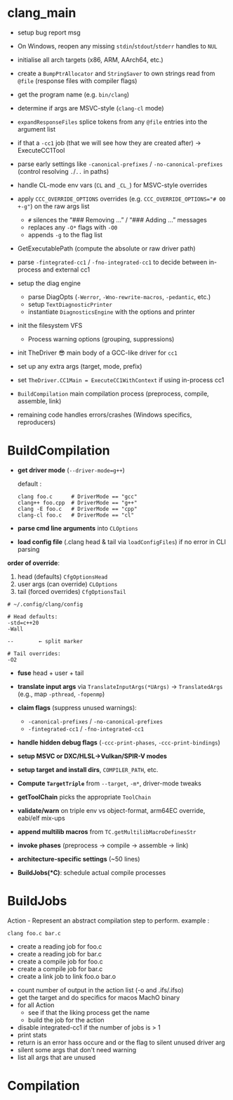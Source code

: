 # clang\_main

* setup bug report msg
* On Windows, reopen any missing `stdin`/`stdout`/`stderr` handles to `NUL`
* initialise all arch targets (x86, ARM, AArch64, etc.)
* create a `BumpPtrAllocator` and `StringSaver` to own strings read from `@file` (response files with compiler flags)
* get the program name (e.g. `bin/clang`)
* determine if args are MSVC-style (`clang-cl` mode)
* `expandResponseFiles` splice tokens from any `@file` entries into the argument list
* if that a `-cc1` job (that we will see how they are created after) -> ExecuteCC1Tool
* parse early settings like `-canonical-prefixes` / `-no-canonical-prefixes` (control resolving `.`/`..` in paths)
* handle CL-mode env vars (`CL` and `_CL_`) for MSVC-style overrides
* apply `CCC_OVERRIDE_OPTIONS` overrides (e.g. `CCC_OVERRIDE_OPTIONS="# O0 +-g"`) on the raw args list

  * `#` silences the “### Removing …” / “### Adding …” messages
  * replaces any `-O*` flags with `-O0`
  * appends `-g` to the flag list
* GetExecutablePath (compute the absolute or raw driver path)
* parse `-fintegrated-cc1` / `-fno-integrated-cc1` to decide between in-process and external cc1
* setup the diag engine

  * parse DiagOpts (`-Werror`, `-Wno-rewrite-macros`, `-pedantic`, etc.)
  * setup `TextDiagnosticPrinter`
  * instantiate `DiagnosticsEngine` with the options and printer
* init the filesystem VFS

  * Process warning options (grouping, suppressions)
* init TheDriver 😎 main body of a GCC-like driver for `cc1`
* set up any extra args (target, mode, prefix)
* set `TheDriver.CC1Main = ExecuteCC1WithContext` if using in-process cc1
* `BuildCompilation` main compilation process (preprocess, compile, assemble, link)
* remaining code handles errors/crashes (Windows specifics, reproducers)

# BuildCompilation

* **get driver mode** (`--driver-mode=g++`)

  default :

  ```
  clang foo.c      # DriverMode == "gcc"
  clang++ foo.cpp  # DriverMode == "g++"
  clang -E foo.c   # DriverMode == "cpp"
  clang-cl foo.c   # DriverMode == "cl"
  ```

* **parse cmd line arguments** into `CLOptions`

* **load config file** (.clang head & tail via `loadConfigFiles`) if no error in CLI parsing

**order of override**:

1. head (defaults) `CfgOptionsHead`
2. user args (can override) `CLOptions`
3. tail (forced overrides) `CfgOptionsTail`

```text
# ~/.config/clang/config

# Head defaults:
-std=c++20
-Wall

--        ← split marker

# Tail overrides:
-O2
```

* **fuse** head + user + tail
* **translate input args** via `TranslateInputArgs(*UArgs)` → `TranslatedArgs`
  (e.g., map `-pthread`, `-fopenmp`)
* **claim flags** (suppress unused warnings):

  * `-canonical-prefixes` / `-no-canonical-prefixes`
  * `-fintegrated-cc1` / `-fno-integrated-cc1`
* **handle hidden debug flags** (`-ccc-print-phases`, `-ccc-print-bindings`)
* **setup MSVC or DXC/HLSL→Vulkan/SPIR-V modes**
* **setup target and install dirs**, `COMPILER_PATH`, etc.
* **Compute `TargetTriple`** from `--target`, `-m*`, driver-mode tweaks
* **getToolChain** picks the appropriate `ToolChain`
* **validate/warn** on triple env vs object-format, arm64EC override, eabi/elf mix-ups
* **append multilib macros** from `TC.getMultilibMacroDefinesStr`
* **invoke phases** (preprocess → compile → assemble → link)
* **architecture-specific settings** (\~50 lines)

* **BuildJobs(\*C)**: schedule actual compile processes

# BuildJobs

Action - Represent an abstract compilation step to perform.
example :
```
clang foo.c bar.c
```

- create a reading job for foo.c
- create a reading job for bar.c
- create a compile job for foo.c
- create a compile job for bar.c
- create a link job to link foo.o bar.o


* count number of output in the action list (-o and .ifs/.ifso)
* get the target and do specifics for macos MachO binary
* for all Action
    * see if that the liking process get the name
    * build the job for the action
* disable integrated-cc1 if the number of jobs is > 1
* print stats
* return is an error hass occure and or the flag to silent unused driver arg
* silent some args that don't need warning
* list all args that are unused

# Compilation
